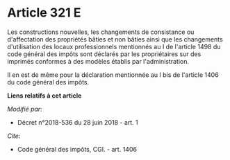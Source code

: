 # Article 321 E

Les constructions nouvelles, les changements de consistance ou d'affectation des propriétés bâties et non bâties ainsi que
les changements d'utilisation des locaux professionnels mentionnés au I de l'article 1498 du code général des impôts sont
déclarés par les propriétaires sur des imprimés conformes à des modèles établis par l'administration.

Il en est de même pour la déclaration mentionnée au I bis de l'article 1406 du code général des impôts.

**Liens relatifs à cet article**

_Modifié par_:

  - Décret n°2018-536 du 28 juin 2018 - art. 1

_Cite_:

  - Code général des impôts, CGI. - art. 1406

